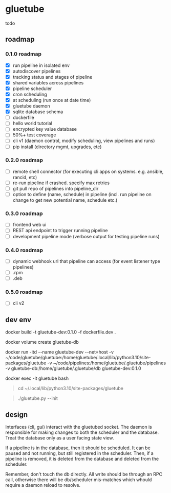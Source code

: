 # gluetube
todo

## roadmap

### 0.1.0 roadmap
 - [x] run pipeline in isolated env
 - [x] autodiscover pipelines
 - [x] tracking status and stages of pipeline
 - [x] shared variables across pipelines
 - [x] pipeline scheduler
 - [x] cron scheduling
 - [x] at scheduling (run once at date time)
 - [x] gluetube daemon
 - [x] sqlite database schema
 - [ ] dockerfile
 - [ ] hello world tutorial
 - [ ] encrypted key value database
 - [ ] 50%+ test coverage
 - [ ] cli v1 (daemon control, modify scheduling, view pipelines and runs)
 - [ ] pip install (directory mgmt, upgrades, etc)
 
### 0.2.0 roadmap
 - [ ] remote shell connector (for executing cli apps on systems. e.g. ansible, rancid, etc)
 - [ ] re-run pipeline if crashed. specify max retries
 - [ ] git pull repo of pipelines into pipeline_dir
 - [ ] option to define (name, schedule) in pipeline (incl. run pipeline on change to get new potential name, schedule etc.)

### 0.3.0 roadmap
 - [ ] frontend web ui
 - [ ] REST api endpoint to trigger running pipeline
 - [ ] development pipeline mode (verbose output for testing pipeline runs)

### 0.4.0 roadmap
 - [ ] dynamic webhook url that pipeline can access (for event listener type pipelines)
 - [ ] .rpm
 - [ ] .deb

 ### 0.5.0 roadmap
 - [ ] cli v2

## dev env

docker build -t gluetube-dev:0.1.0 -f dockerfile.dev .

docker volume create gluetube-db

docker run -itd --name gluetube-dev --net=host -v ~/code/gluetube/gluetube:/home/gluetube/.local/lib/python3.10/site-packages/gluetube -v ~/code/pipelines:/home/gluetube/.gluetube/pipelines -v gluetube-db:/home/gluetube/.gluetube/db gluetube-dev:0.1.0

docker exec -it gluetube bash
> cd ~/.local/lib/python3.10/site-packages/gluetube

> ./gluetube.py --init

## design

Interfaces (cli, gui) interact with the gluetubed socket. The daemon is responsible for making changes to both the scheduler and the database. Treat the database only as a user facing state view.

If a pipeline is in the database, then it should be scheduled. It can be paused and not running, but still registered in the scheduler. Then, if a pipeline is removed, it is deleted from the database and deleted from the scheduler.

Remember, don't touch the db directly. All write should be through an RPC call, otherwise there will be db/scheduler mis-matches which whould require a daemon reload to resolve.